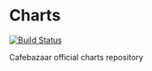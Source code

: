 # Charts

[![Build Status](https://travis-ci.org/cafebazaar/charts.svg?branch=master)](https://travis-ci.org/cafebazaar/charts)

Cafebazaar official charts repository
